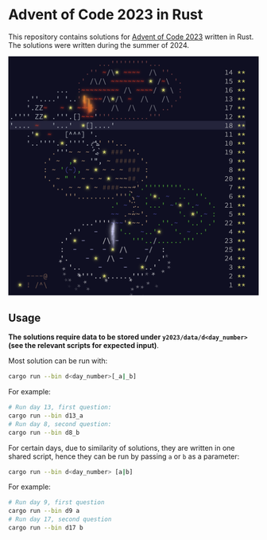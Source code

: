 # Advent of Code 2023 in Rust

This repository contains solutions for [Advent of Code 2023](https://adventofcode.com/2023) written in Rust.
The solutions were written during the summer of 2024.

![thumbnail](https://github.com/HaGeza/AoCRust/blob/main/y2023/thumbnail.png?raw=true)

## Usage

**The solutions require data to be stored under `y2023/data/d<day_number>` (see the relevant scripts for expected input)**.

Most solution can be run with:
```sh
cargo run --bin d<day_number>[_a|_b]
```
For example:
```sh
# Run day 13, first question:
cargo run --bin d13_a
# Run day 8, second question:
cargo run --bin d8_b
```
For certain days, due to similarity of solutions, they are written in one shared script, hence they can be run by passing `a` or `b` as a parameter:
```sh
cargo run --bin d<day_number> [a|b]
```
For example:
```sh
# Run day 9, first question
cargo run --bin d9 a
# Run day 17, second question
cargo run --bin d17 b
```
